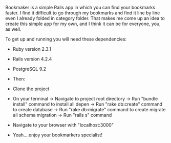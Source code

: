 Bookmaker is a simple Rails app in which you can find your bookmarks faster.
I find it difficult to go through my bookmarks and find it line by line even I already folded in category folder. That makes me come up an idea to create this simple app for my own, and I think it can be for everyone, you, as well.

To get up and running you will need these dependencies:
* Ruby version 2.3.1
* Rails version 4.2.4
* PostgreSQL 9.2

* Then:
* Clone the project
* On your terminal
  -> Navigate to project root directory
  -> Run "bundle install" command to install all depen
  -> Run "rake db:create" command to create database
  -> Run "rake db:migrate" command to create migrate all schema migration
  -> Run "rails s" command
* Navigate to your browser with "localhost:3000"

* Yeah....enjoy your bookmarkers specialist!
